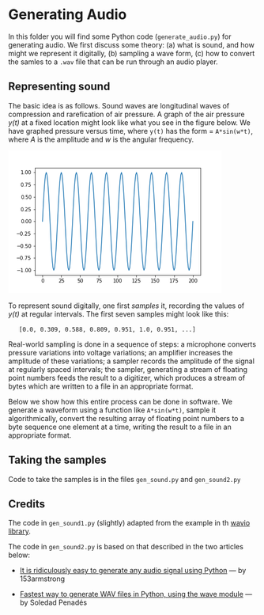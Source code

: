 # Generating Audio

In this folder you will find some Python code (`generate_audio.py`) for generating audio. We first discuss some theory: (a) what is sound, and how might we represent it digitally, (b) sampling a wave form, (c) how to convert the samles to a `.wav` file that can be run through an audio player.


## Representing sound

The basic idea is as follows.  Sound waves are longitudinal waves of compression and rarefication of air pressure.  A graph of the air pressure *y(t)* at a fixed location might look like what you see in the figure below. We have graphed pressure versus time, where `y(t)` has the form = `A*sin(w*t)`, where *A* is the amplitude and *w* is the angular frequency.

![Image](image/sine.png)


To represent sound digitally, one first *samples* it, recording the values of *y(t)* at regular intervals.  The first seven samples might look like this:

```
   [0.0, 0.309, 0.588, 0.809, 0.951, 1.0, 0.951, ...]
```

Real-world sampling is done in a sequence of steps: a microphone converts pressure variations into voltage variations; an amplifier increases the amplitude of these variations; a sampler records the amplitude of the signal at regularly spaced intervals; the sampler, generating a stream of floating point numbers feeds the result to a digitizer, which produces a stream of bytes which are written to a file in an appropriate format.

Below we show how this entire process can be done in software.  We generate a waveform using a function like `A*sin(w*t)`, sample it algorithmically, convert the resulting array of floating point numbers to a byte sequence one element at a time, writing the result to a file in an appropriate format.

## Taking the samples

Code to take the samples is in the files `gen_sound.py` and `gen_sound2.py`

## Credits

The code in `gen_sound1.py` (slightly) adapted from the example in th [wavio library](https://pypi.org/project/wavio/).

The code in `gen_sound2.py` is based on that described in the two articles below:

- [It is ridiculously easy to generate any audio signal using Python](https://thehackerdiary.wordpress.com/2017/06/09/it-is-ridiculously-easy-to-generate-any-audio-signal-using-python/) — by 153armstrong

- [Fastest way to generate WAV files in Python, using the wave module](https://soledadpenades.com/posts/2009/fastest-way-to-generate-wav-files-in-python-using-the-wave-module/) — by Soledad Penadés
